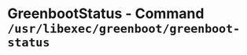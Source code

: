 GreenbootStatus - Command ``/usr/libexec/greenboot/greenboot-status``
=====================================================================